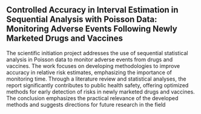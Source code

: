 ## Controlled Accuracy in Interval Estimation in Sequential Analysis with Poisson Data: Monitoring Adverse Events Following Newly Marketed Drugs and Vaccines

The scientific initiation project addresses the use of sequential statistical analysis in Poisson data to monitor adverse events from drugs and vaccines. The work focuses on developing methodologies to improve accuracy in relative risk estimates, emphasizing the importance of monitoring time. Through a literature review and statistical analyses, the report significantly contributes to public health safety, offering optimized methods for early detection of risks in newly marketed drugs and vaccines. The conclusion emphasizes the practical relevance of the developed methods and suggests directions for future research in the field

